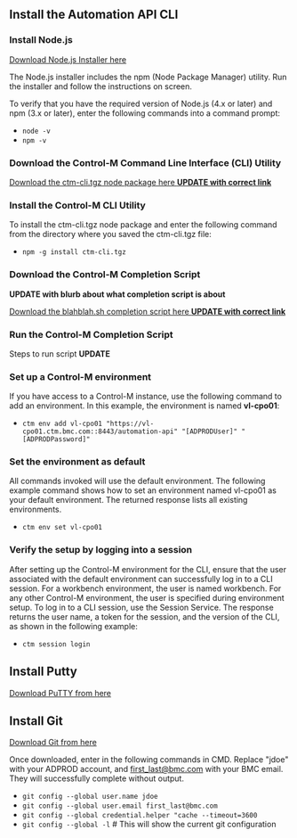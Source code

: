 ## Install the Automation API CLI

### Install Node.js

[Download Node.js Installer here](https://nodejs.org/en/download/)

The Node.js installer includes the npm (Node Package Manager) utility.
 Run the installer and follow the instructions on screen.

To verify that you have the required version of Node.js (4.x or later) and npm (3.x or later), enter the following commands into a command prompt:

* `node -v`
* `npm -v`

### Download the Control-M Command Line Interface (CLI) Utility

[Download the ctm-cli.tgz node package here **UPDATE with correct link**](https://vl-cpo01.ctm.bmc.com:8443/automation-api/ctm-cli.tgz)

### Install the Control-M CLI Utility

To install the ctm-cli.tgz node package and enter the following command from the directory where you saved the ctm-cli.tgz file:

* `npm -g install ctm-cli.tgz`

### Download the Control-M Completion Script

**UPDATE with blurb about what completion script is about**

[Download the blahblah.sh completion script here **UPDATE with correct link**](https://github.com/controlm/automation-api-community-solutions)

### Run the Control-M Completion Script

Steps to run script **UPDATE**

### Set up a Control-M environment

If you have access to a Control-M instance, use the following command to add an environment. In this example, the environment is named **vl-cpo01**:

* `ctm env add vl-cpo01 "https://vl-cpo01.ctm.bmc.com::8443/automation-api"
"[ADPRODUser]" "[ADPRODPassword]"
`

### Set the environment as default

All commands invoked will use the default environment.
The following example command shows how to set an environment named vl-cpo01 as your default environment. The returned response lists all existing environments.

* `ctm env set vl-cpo01`

### Verify the setup by logging into a session

After setting up the Control-M environment for the CLI, ensure that the user associated with the default environment can successfully log in to a CLI session. For a workbench environment, the user is named workbench. For any other Control-M environment, the user is specified during environment setup.
To log in to a CLI session, use the Session Service. The response returns the user name, a token for the session, and the version of the CLI, as shown in the following example:

* `ctm session login`

## Install Putty

[Download PuTTY from here](https://www.chiark.greenend.org.uk/~sgtatham/putty/latest.html)

## Install Git

[Download Git from here](https://git-scm.com/downloads)

Once downloaded, enter in the following commands in CMD.
Replace "jdoe" with your ADPROD account, and first_last@bmc.com with your BMC email. They will successfully complete without output.

* `git config --global user.name jdoe`
* `git config --global user.email first_last@bmc.com`
* `git config --global credential.helper "cache --timeout=3600`
* `git config --global -l` # This will show the current git configuration

